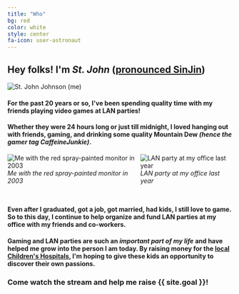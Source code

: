 ```yaml
---
title: "Who"
bg: red
color: white
style: center
fa-icon: user-astronaut
---
```


## Hey folks! I'm _**St. John**_ ([pronounced SinJin](https://en.wikipedia.org/wiki/St_John_(name)))

<span class="circle-img">
  <img src="img/stjohn.jpg" alt="St. John Johnson (me)" />
</span>

#### For the past 20 years or so, I've been spending quality time with my friends playing video games at LAN parties!

#### Whether they were **24 hours long** or just till midnight, I loved hanging out with friends, gaming, and drinking some quality Mountain Dew _(hence the gamer tag **CaffeineJunkie**)_.

<div style="display: inline-flex; padding-bottom: 2em;">
  <span class="circle-img circle-img-2x">
    <img src="img/lan-party.jpg" alt="Me with the red spray-painted monitor in 2003" />
    <em>Me with the red spray-painted monitor in 2003</em>
  </span>

  <span class="circle-img circle-img-2x">
    <img src="img/lan-party-work.jpg" alt="LAN party at my office last year" />
    <em>LAN party at my office last year</em>
  </span>
</div>

#### Even after I graduated, got a job, got married, had kids, **I still love to game.** So to this day, I continue to help organize and fund LAN parties at my office with my friends and co-workers.


#### Gaming and LAN parties are such an _important part of my life_ and have helped me grow into the person I am today.  By raising money for the [local Children's Hospitals](https://www.ucsfbenioffchildrens.org/), I'm hoping to give these kids an opportunity to discover their own passions.

### Come watch the stream and help me raise {{ site.goal }}!
